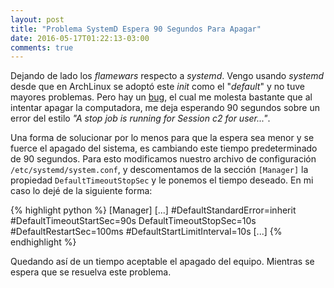 ```yaml
---
layout: post
title: "Problema SystemD Espera 90 Segundos Para Apagar"
date: 2016-05-17T01:22:13-03:00
comments: true
---
```


Dejando de lado los *flamewars* respecto a *systemd*. Vengo usando *systemd* desde que en ArchLinux se adoptó este *init* como el "*default*" y no tuve mayores problemas. Pero hay un [bug](https://github.com/systemd/systemd/issues/1615), el cual me molesta bastante que al intentar apagar la computadora, me deja esperando 90 segundos sobre un error del estilo *"A stop job is running for Session c2 for user..."*.

Una forma de solucionar por lo menos para que la espera sea menor y se fuerce el apagado del sistema, es cambiando este tiempo predeterminado de 90 segundos. Para esto modificamos nuestro archivo de configuración `/etc/systemd/system.conf`, y descomentamos de la sección `[Manager]` la propiedad `DefaultTimeoutStopSec` y le ponemos el tiempo deseado. En mi caso lo dejé de la siguiente forma:

{% highlight python %}
[Manager]
[...]
#DefaultStandardError=inherit
#DefaultTimeoutStartSec=90s
DefaultTimeoutStopSec=10s
#DefaultRestartSec=100ms
#DefaultStartLimitInterval=10s
[...]
{% endhighlight %}

Quedando así de un tiempo aceptable el apagado del equipo. Mientras se espera que se resuelva este problema.
